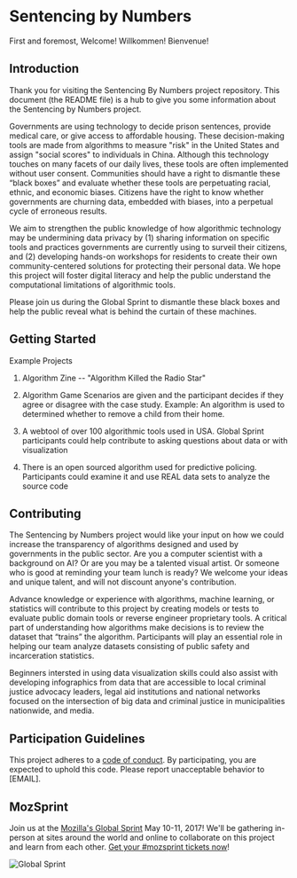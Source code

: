 # Sentencing by Numbers

First and foremost, Welcome! Willkommen! Bienvenue! 

## Introduction

Thank you for visiting the Sentencing By Numbers project repository. This document (the README file) is a hub to give you some information about the Sentencing by Numbers project.

Governments are using technology to decide prison sentences, provide medical care, or give access to affordable housing. These decision-making tools are made from algorithms to measure "risk" in the United States and assign "social scores" to individuals in China. Although this technology touches on many facets of our daily lives, these tools are often implemented without user consent. Communities should have a right to dismantle these “black boxes” and evaluate whether these tools are perpetuating racial, ethnic, and economic biases. Citizens have the right to know whether governments are churning data, embedded with biases, into a perpetual cycle of erroneous results. 

We aim to strengthen the public knowledge of how algorithmic technology may be undermining data privacy by (1) sharing information on specific tools and practices governments are currently using to surveil their citizens, and (2) developing hands-on workshops for residents to create their own community-centered solutions for protecting their personal data. We hope this project will foster digital literacy and help the public understand the computational limitations of algorithmic tools.

Please join us during the Global Sprint to dismantle these black boxes and help the public reveal what is behind the curtain of these machines. 

## Getting Started

Example Projects

1) Algorithm Zine -- "Algorithm Killed the Radio Star"

2) Algorithm Game
Scenarios are given and the participant decides if they agree or disagree with the case study. Example: An algorithm is used to determined whether to remove a child from their home. 

3) A webtool of over 100 algorithmic tools used in USA. Global Sprint participants could help contribute to asking questions about data or with visualization

4) There is an open sourced algorithm used for predictive policing. Participants could examine it and use REAL data sets to analyze the source code

## Contributing

The Sentencing by Numbers project would like your input on how we could increase the transparency of algorithms designed and used by governments in the public sector. Are you a computer scientist with a background on AI? Or are you may be a talented visual artist. Or someone who is good at reminding your team lunch is ready? We welcome your ideas and unique talent, and will not discount anyone's contribution.

Advance knowledge or experience with algorithms, machine learning, or statistics will contribute to this project by creating models or tests to evaluate public domain tools or reverse engineer proprietary tools. A critical part of understanding how algorithms make decisions is to review the dataset that “trains” the algorithm. Participants will play an essential role in helping our team analyze datasets consisting of public safety and incarceration statistics.

Beginners intersted in using data visualization skills could also assist with developing infographics from data that are accessible to local criminal justice advocacy leaders, legal aid institutions and national networks focused on the intersection of big data and criminal justice in municipalities nationwide, and media.

## Participation Guidelines

This project adheres to a [code of conduct](CODE_OF_CONDUCT.md). By participating, you are expected to uphold this code. Please report unacceptable behavior to [EMAIL].

## MozSprint

Join us at the [Mozilla's Global Sprint](http://mzl.la/global-sprint/) May 10-11, 2017! We'll be gathering in-person at sites around the world and online to collaborate on this project and learn from each other. [Get your #mozsprint tickets now](http://mzl.la/global-sprint/)!

![Global Sprint](https://user-images.githubusercontent.com/617994/37716586-3b0397a0-2cf5-11e8-8c6f-bad01f67f50e.jpg)

